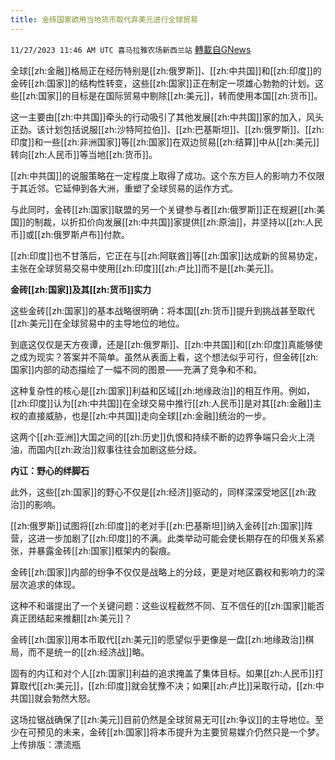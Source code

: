 ```yaml
---
title: 金砖国家欲用当地货币取代弃美元进行全球贸易
---
```

`11/27/2023 11:46 AM UTC 喜马拉雅农场新西兰站` [轉載自GNews](https://gnews.org/articles/2042130)

全球[[zh:金融]]格局正在经历特别是[[zh:俄罗斯]]、[[zh:中共国]]和[[zh:印度]]的金砖[[zh:国家]]的结构性转变，这些[[zh:国家]]正在制定一项雄心勃勃的计划。这些[[zh:国家]]的目标是在国际贸易中剔除[[zh:美元]]，转而使用本国[[zh:货币]]。

这一主要由[[zh:中共国]]牵头的行动吸引了其他发展[[zh:中共国]]家的加入，风头正劲。该计划包括说服[[zh:沙特阿拉伯]]、[[zh:巴基斯坦]]、[[zh:俄罗斯]]、[[zh:印度]]和一些[[zh:非洲国家]]等[[zh:国家]]在双边贸易[[zh:结算]]中从[[zh:美元]]转向[[zh:人民币]]等当地[[zh:货币]]。

[[zh:中共国]]的说服策略在一定程度上取得了成功。这个东方巨人的影响力不仅限于其近邻。它延伸到各大洲，重塑了全球贸易的运作方式。

与此同时，金砖[[zh:国家]]联盟的另一个关键参与者[[zh:俄罗斯]]正在规避[[zh:美国]]的制裁，以折扣价向发展[[zh:中共国]]家提供[[zh:原油]]，并坚持以[[zh:人民币]]或[[zh:俄罗斯卢布]]付款。

[[zh:印度]]也不甘落后，它正在与[[zh:阿联酋]]等[[zh:国家]]达成新的贸易协定，主张在全球贸易交易中使用[[zh:印度]][[zh:卢比]]而不是[[zh:美元]]。

**金砖[[zh:国家]]及其[[zh:货币]]实力**

这些金砖[[zh:国家]]的基本战略很明确：将本国[[zh:货币]]提升到挑战甚至取代[[zh:美元]]在全球贸易中的主导地位的地位。

到底这仅仅是天方夜谭，还是[[zh:俄罗斯]]、[[zh:中共国]]和[[zh:印度]]真能够使之成为现实？答案并不简单。虽然从表面上看，这个想法似乎可行，但金砖[[zh:国家]]内部的动态描绘了一幅不同的图景——充满了竞争和不和。

这种复杂性的核心是[[zh:国家]]利益和区域[[zh:地缘政治]]的相互作用。例如，[[zh:印度]]认为[[zh:中共国]]在全球交易中推行[[zh:人民币]]是对其[[zh:金融]]主权的直接威胁，也是[[zh:中共国]]走向全球[[zh:金融]]统治的一步。

这两个[[zh:亚洲]]大国之间的[[zh:历史]]仇恨和持续不断的边界争端只会火上浇油，而国内[[zh:政治]]叙事往往会加剧这些分歧。

**内讧：野心的绊脚石**

此外，这些[[zh:国家]]的野心不仅是[[zh:经济]]驱动的，同样深深受地区[[zh:政治]]的影响。

[[zh:俄罗斯]]试图将[[zh:印度]]的老对手[[zh:巴基斯坦]]纳入金砖[[zh:国家]]阵营，这进一步加剧了[[zh:印度]]的不满。此类举动可能会使长期存在的印俄关系紧张，并暴露金砖[[zh:国家]]框架内的裂痕。

金砖[[zh:国家]]内部的纷争不仅仅是战略上的分歧，更是对地区霸权和影响力的深层次追求的体现。

这种不和谐提出了一个关键问题：这些议程截然不同、互不信任的[[zh:国家]]能否真正团结起来推翻[[zh:美元]]？

金砖[[zh:国家]]用本币取代[[zh:美元]]的愿望似乎更像是一盘[[zh:地缘政治]]棋局，而不是统一的[[zh:经济战]]略。

固有的内讧和对个人[[zh:国家]]利益的追求掩盖了集体目标。如果[[zh:人民币]]打算取代[[zh:美元]]，[[zh:印度]]就会犹豫不决；如果[[zh:卢比]]采取行动，[[zh:中共国]]就会勃然大怒。

这场拉锯战确保了[[zh:美元]]目前仍然是全球贸易无可[[zh:争议]]的主导地位。至少在可预见的未来，金砖[[zh:国家]]将本币提升为主要贸易媒介仍然只是一个梦。
上传排版：漂流瓶
